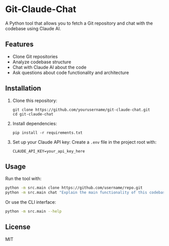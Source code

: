 # Git-Claude-Chat

A Python tool that allows you to fetch a Git repository and chat with the codebase using Claude AI.

## Features

- Clone Git repositories
- Analyze codebase structure
- Chat with Claude AI about the code
- Ask questions about code functionality and architecture

## Installation

1. Clone this repository:
   ```
   git clone https://github.com/yourusername/git-claude-chat.git
   cd git-claude-chat
   ```

2. Install dependencies:
   ```
   pip install -r requirements.txt
   ```

3. Set up your Claude API key:
   Create a `.env` file in the project root with:
   ```
   CLAUDE_API_KEY=your_api_key_here
   ```

## Usage

Run the tool with:

```bash
python -m src.main clone https://github.com/username/repo.git
python -m src.main chat "Explain the main functionality of this codebase"
```

Or use the CLI interface:

```bash
python -m src.main --help
```

## License

MIT
